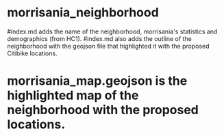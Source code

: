 # morrisania_neighborhood
#index.md adds the name of the neighborhood, morrisania's statistics and demographics (from HC1).
#index.md also adds the outline of the neighborhood with the geojson file that highlighted it with the proposed Citibike locations.
# morrisania_map.geojson is the highlighted map of the neighborhood with the proposed locations.
